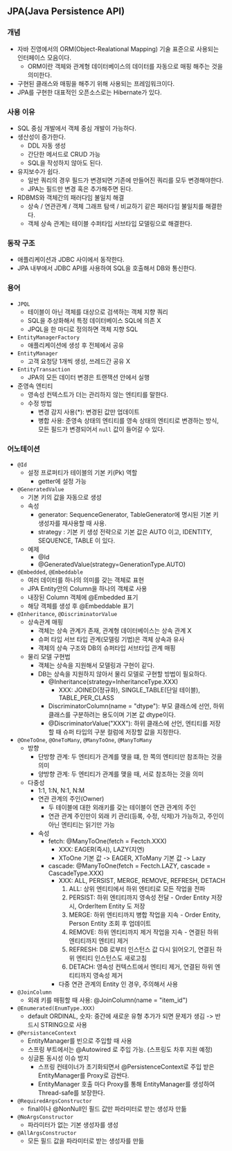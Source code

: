 ## JPA(Java Persistence API)
### 개념
* 자바 진영에서의 ORM(Object-Realational Mapping) 기술 표준으로 사용되는 인터페이스 모음이다.
  * ORM이란 객체와 관계형 데이터베이스의 데이터를 자동으로 매핑 해주는 것을 의미한다.
* 구현된 클래스와 매핑을 해주기 위해 사용되는 프레임워크이다.
* JPA를 구현한 대표적인 오픈소스로는 Hibernate가 있다.

### 사용 이유
* SQL 중심 개발에서 객체 중심 개발이 가능하다.
* 생산성이 증가한다.
  * DDL 자동 생성
  * 간단한 메서드로 CRUD 가능
  * SQL을 작성하지 않아도 된다.
* 유지보수가 쉽다.
  * 일반 쿼리의 경우 필드가 변경되면 기존에 만들어진 쿼리를 모두 변경해야한다.
  * JPA는 필드만 변경 혹은 추가해주면 된다.
* RDBMS와 객체간의 패러다임 불일치 해결
  * 상속 / 연관관계 / 객체 그래프 탐색 / 비교하기 같은 패러다임 불일치를 해결한다.
  * 객체 상속 관계는 테이블 수퍼타입 서브타입 모델링으로 해결한다.
  

### 동작 구조
* 애플리케이션과 JDBC 사이에서 동작한다.
* JPA 내부에서 JDBC API를 사용하여 SQL을 호출해서 DB와 통신한다.

### 용어
* `JPQL`
  * 테이블이 아닌 객체를 대상으로 검색하는 객체 지향 쿼리
  * SQL을 추상화해서 특정 데이터베이스 SQL에 의존 X
  * JPQL을 한 마디로 정의하면 객체 지향 SQL
* `EntityManagerFactory`
  * 애플리케이션에 생성 후 전체에서 공유
* `EntityManager`
  * 고객 요청당 1개씩 생성, 쓰레드간 공유 X
* `EntityTransaction`
  * JPA의 모든 데이터 변경은 트랜잭션 안에서 실행
* 준영속 엔티티
  * 영속성 컨텍스트가 더는 관리하지 않는 엔티티를 말한다.
  * 수정 방법
    * 변경 감지 사용(*): 변경된 값만 업데이트
    * 병합 사용: 준영속 상태의 엔티티를 영속 상태의 엔티티로 변경하는 방식, 모든 필드가 변경되어서 `null` 값이 들어갈 수 있다.

### 어노테이션
* `@Id`
  * 설정 프로퍼티가 테이블의 기본 키(Pk) 역할
	* getter에 설정 가능
* `@GeneratedValue`
	* 기본 키의 값을 자동으로 생성
	* 속성
	  * generator: SequenceGenerator, TableGenerator에 명시된 기본 키 생성자를 재사용할 때 사용.
	  * strategy : 기본 키 생성 전략으로 기본 값은 AUTO 이고, IDENTITY, SEQUENCE, TABLE 이 있다.
	* 예제
	  * @Id
	  * @GeneratedValue(strategy=GenerationType.AUTO)
* `@Embedded`, `@Embeddable`
	* 여러 데이터를 하나의 의미를 갖는 객체로 표현
	* JPA Entity안의 Column을 하나의 객체로 사용
	* 내장된 Column 객체에 @Embedded 표기
	* 해당 객체를 생성 후 @Embeddable 표기
* `@Inheritance`, `@DiscriminatorValue`
	* 상속관계 매핑
	  * 객체는 상속 관계가 존재, 관계형 데이터베이스는 상속 관계 X
	  * 슈퍼 타입 서브 타입 관계(모델링 기법)은 객체 상속과 유사
	  * 객체의 상속 구조와 DB의 슈퍼타입 서브타입 관계 매핑
	* 물리 모델 구현법
	  * 객체는 상속을 지원해서 모델링과 구현이 같다.
	  * DB는 상속을 지원하지 않아서 물리 모델로 구현할 방법이 필요하다.   
		* @Inheritance(strategy=InheritanceType.XXX)   
		  * XXX: JOINED(정규화), SINGLE_TABLE(단일 테이블), TABLE_PER_CLASS   
		* DiscriminatorColumn(name = "dtype"): 부모 클래스에 선언, 하위 클래스를 구분하려는 용도이며 기본 값 dtype이다.   
		* @DiscriminatorValue("XXX"): 하위 클래스에 선언, 엔티티를 저장할 때 슈퍼 타입의 구분 컬럼에 저장할 값을 지정한다.   
* `@OneToOne`, `@OneToMany`, `@ManyToOne`, `@ManyToMany`
  * 방향
	* 단방향 관계: 두 엔티티가 관계를 맺을 떄, 한 쪽의 엔티티만 참조하는 것을 의미
	* 양방향 관계: 두 엔티티가 관계를 맺을 때, 서로 참조하는 것을 의미
  * 다중성
	* 1:1, 1:N, N:1, N:M
	* 연관 관계의 주인(Owner)
	  * 두 테이블에 대한 외래키를 갖는 테이블이 연관 관계의 주인
	  * 연관 관계 주인만이 외래 키 관리(등록, 수정, 삭제)가 가능하고, 주인이 아닌 엔티티는 읽기만 가능
	* 속성
	  * fetch: @ManyToOne(fetch = Fectch.XXX)   
		* XXX: EAGER(즉시), LAZY(지연)   
		* XToOne 기본 값 -> EAGER, XToMany 기본 값 -> Lazy   
	  * cascade: @ManyToOne(fetch = Fectch.LAZY, cascade = CascadeType.XXX)   
		* XXX: ALL, PERSIST, MERGE, REMOVE, REFRESH, DETACH
		  1. ALL: 상위 엔티티에서 하위 엔티티로 모든 작업을 전파
		  2. PERSIST: 하위 엔티티까지 영속성 전달 - Order Entity 저장 시, OrderItem Entity 도 저장
		  3. MERGE: 하위 엔티티까지 병합 작업을 지속 - Order Entity, Person Entity 조회 후 업데이트
		  4. REMOVE: 하위 엔티티까지 제거 작업을 지속 - 연결된 하위 엔티티까지 엔티티 제거
		  5. REFRESH: DB 로부터 인스턴스 값 다시 읽어오기, 연결된 하위 엔티티 인스턴스도 새로고침
		  6. DETACH: 영속성 컨텍스트에서 엔티티 제거, 연결된 하위 엔티티까지 영속성 제거
		* 다중 연관 관계의 Entity 인 경우, 주의해서 사용
* `@JoinColumn`
  * 외래 키를 매핑할 때 사용: @JoinColumn(name = "item_id")
* `@Enumerated(EnumType.XXX)`
  * default ORDINAL, 숫자: 중간에 새로운 유형 추가가 되면 문제가 생김 -> 반드시 STRING으로 사용
* `@PersistanceContext`
  * EntityManager를 빈으로 주입할 때 사용
  * 스프링 부트에서는 @Autowired 로 주입 가능. (스프링도 차후 지원 예정)
  * 싱글톤 동시성 이슈 방지
	* 스프링 컨테이너가 초기화되면서 @PersistenceContext로 주입 받은 EntityManager를 Proxy로 감싼다.
	* EntityManager 호출 마다 Proxy를 통해 EntityManager를 생성하여 Thread-safe를 보장한다.
* `@RequiredArgsConstructor`
  * final이나 @NonNull인 필드 값만 파라미터로 받는 생성자 만듦
* `@NoArgsConstructor`
  * 파라미터가 없는 기본 생성자를 생성
* `@AllArgsConstructor`
  * 모든 필드 값을 파라미터로 받는 생성자를 만듦
